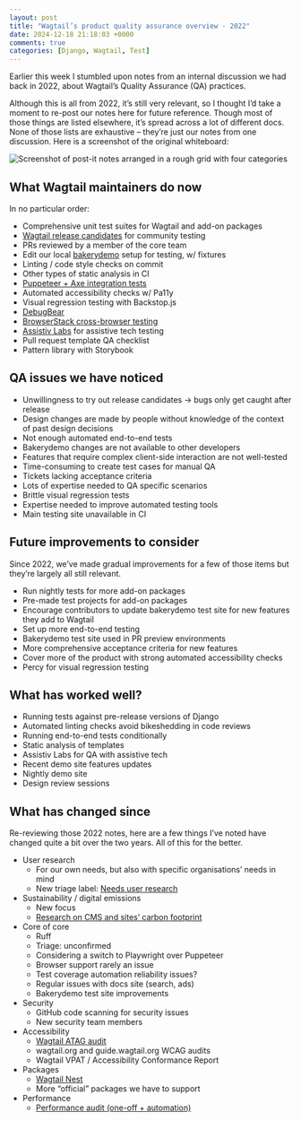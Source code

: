 ```yaml
---
layout: post
title: "Wagtail’s product quality assurance overview - 2022"
date: 2024-12-18 21:18:03 +0000
comments: true
categories: [Django, Wagtail, Test]
---
```


Earlier this week I stumbled upon notes from an internal discussion we had back in 2022, about Wagtail’s Quality Assurance (QA) practices.

<!-- more -->

Although this is all from 2022, it’s still very relevant, so I thought I’d take a moment to re-post our notes here for future reference. Though most of those things are listed elsewhere, it’s spread across a lot of different docs. None of those lists are exhaustive – they’re just our notes from one discussion. Here is a screenshot of the original whiteboard:

![Screenshot of post-it notes arranged in a rough grid with four categories](/images/blog/wagtail-product-qa-testing-in-2022/qa_workshop_outcomes_december_2022.png)

## What Wagtail maintainers do now

In no particular order:

- Comprehensive unit test suites for Wagtail and add-on packages
- [Wagtail release candidates](https://github.com/wagtail/wagtail/discussions/12440) for community testing
- PRs reviewed by a member of the core team
- Edit our local [bakerydemo](https://github.com/wagtail/bakerydemo) setup for testing, w/ fixtures
- Linting / code style checks on commit
- Other types of static analysis in CI
- [Puppeteer + Axe integration tests](https://github.com/wagtail/wagtail/tree/main/client/tests/integration)
- Automated accessibility checks w/ Pa11y
- Visual regression testing with Backstop.js
- [DebugBear](https://www.debugbear.com/)
- [BrowserStack cross-browser testing](https://www.browserstack.com/open-source)
- [Assistiv Labs](https://assistivlabs.com/) for assistive tech testing
- Pull request template QA checklist
- Pattern library with Storybook

## QA issues we have noticed

- Unwillingness to try out release candidates -> bugs only get caught after release
- Design changes are made by people without knowledge of the context of past design decisions
- Not enough automated end-to-end tests
- Bakerydemo changes are not available to other developers
- Features that require complex client-side interaction are not well-tested
- Time-consuming to create test cases for manual QA
- Tickets lacking acceptance criteria
- Lots of expertise needed to QA specific scenarios
- Brittle visual regression tests
- Expertise needed to improve automated testing tools
- Main testing site unavailable in CI

## Future improvements to consider

Since 2022, we’ve made gradual improvements for a few of those items but they’re largely all still relevant.

- Run nightly tests for more add-on packages
- Pre-made test projects for add-on packages
- Encourage contributors to update bakerydemo test site for new features they add to Wagtail
- Set up more end-to-end testing
- Bakerydemo test site used in PR preview environments
- More comprehensive acceptance criteria for new features
- Cover more of the product with strong automated accessibility checks
- Percy for visual regression testing

## What has worked well?

- Running tests against pre-release versions of Django
- Automated linting checks avoid bikeshedding in code reviews
- Running end-to-end tests conditionally
- Static analysis of templates
- Assistiv Labs for QA with assistive tech
- Recent demo site features updates
- Nightly demo site
- Design review sessions

## What has changed since

Re-reviewing those 2022 notes, here are a few things I’ve noted have changed quite a bit over the two years. All of this for the better.

- User research
  - For our own needs, but also with specific organisations’ needs in mind
  - New triage label: [Needs user research](https://github.com/wagtail/wagtail/issues?q=sort%3Aupdated-desc+is%3Aopen+label%3A%22status%3A+Needs+User+Research%22)
- Sustainability / digital emissions
  - New focus
  - [Research on CMS and sites’ carbon footprint](https://wagtail.org/blog/estimating-wagtail-websites-emissions/)
- Core of core
  - Ruff
  - Triage: unconfirmed
  - Considering a switch to Playwright over Puppeteer
  - Browser support rarely an issue
  - Test coverage automation reliability issues?
  - Regular issues with docs site (search, ads)
  - Bakerydemo test site improvements
- Security
  - GitHub code scanning for security issues
  - New security team members
- Accessibility
  - [Wagtail ATAG audit](https://wagtail.org/accessibility/atag-audit/)
  - wagtail.org and guide.wagtail.org WCAG audits
  - Wagtail VPAT / Accessibility Conformance Report
- Packages
  - [Wagtail Nest](https://github.com/wagtail-nest)
  - More “official” packages we have to support
- Performance
  - [Performance audit (one-off + automation)](https://github.com/wagtail/wagtail/issues/12241)
